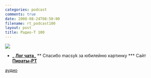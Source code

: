 ```yaml
---
categories: podcast
comments: true
date: 2008-08-24T08:50:00
filename: rt_podcast100
layout: post
title: Радио-Т 100
---
```


![](https://radio-t.com/images/radio-t/rt100.jpg)



* **_ [Лог чата](/chat/logs/radio-t-100.html)_**
** Спасибо macsyk за юбилейню картинку
*** Сайт **[Пираты–РТ](http://pirate.radio-t.com/)**


[аудио](http://cdn.radio-t.com/rt_podcast100.mp3)
<audio src="http://cdn.radio-t.com/rt_podcast100.mp3" preload="none"></audio>

